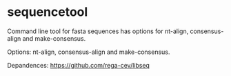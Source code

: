 # sequencetool
Command line tool for fasta sequences has options for nt-align, consensus-align and make-consensus.

Options: nt-align, consensus-align and make-consensus.

Depandences:
https://github.com/rega-cev/libseq
